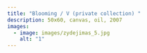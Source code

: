 ```yaml
---
title: "Blooming / V (private collection) "
description: 50x60, canvas, oil, 2007
images:
  - image: images/zydejimas_5.jpg
    alt: "1"
---
```

